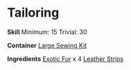 <!-- TITLE: Exotic Fur Backpack -->
<!-- SUBTITLE: Made from soft exotic fur -->

# Tailoring
**Skill**
Minimum: 15
Trivial: 30

**Container**
[Large Sewing Kit](large-sewing-kit)

**Ingredients**
[Exotic Fur](exotic-fur) x 4
[Leather Strips](leather-strips)